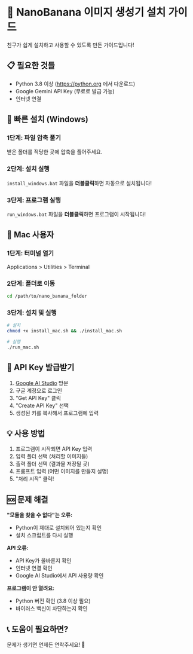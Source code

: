 # 🍌 NanoBanana 이미지 생성기 설치 가이드

친구가 쉽게 설치하고 사용할 수 있도록 만든 가이드입니다!

## 📋 필요한 것들
- Python 3.8 이상 (https://python.org 에서 다운로드)
- Google Gemini API Key (무료로 발급 가능)
- 인터넷 연결

## 🚀 빠른 설치 (Windows)

### 1단계: 파일 압축 풀기
받은 폴더를 적당한 곳에 압축을 풀어주세요.

### 2단계: 설치 실행
`install_windows.bat` 파일을 **더블클릭**하면 자동으로 설치됩니다!

### 3단계: 프로그램 실행
`run_windows.bat` 파일을 **더블클릭**하면 프로그램이 시작됩니다!

## 🍎 Mac 사용자

### 1단계: 터미널 열기
Applications > Utilities > Terminal

### 2단계: 폴더로 이동
```bash
cd /path/to/nano_banana_folder
```

### 3단계: 설치 및 실행
```bash
# 설치
chmod +x install_mac.sh && ./install_mac.sh

# 실행
./run_mac.sh
```

## 🔑 API Key 발급받기

1. [Google AI Studio](https://aistudio.google.com/) 방문
2. 구글 계정으로 로그인
3. "Get API Key" 클릭
4. "Create API Key" 선택
5. 생성된 키를 복사해서 프로그램에 입력

## 💡 사용 방법

1. 프로그램이 시작되면 API Key 입력
2. 입력 폴더 선택 (처리할 이미지들)
3. 출력 폴더 선택 (결과물 저장될 곳)
4. 프롬프트 입력 (어떤 이미지를 만들지 설명)
5. "처리 시작" 클릭!

## 🆘 문제 해결

**"모듈을 찾을 수 없다"는 오류:**
- Python이 제대로 설치되어 있는지 확인
- 설치 스크립트를 다시 실행

**API 오류:**
- API Key가 올바른지 확인
- 인터넷 연결 확인
- Google AI Studio에서 API 사용량 확인

**프로그램이 안 열려요:**
- Python 버전 확인 (3.8 이상 필요)
- 바이러스 백신이 차단하는지 확인

## 📞 도움이 필요하면?

문제가 생기면 언제든 연락주세요! 🙂